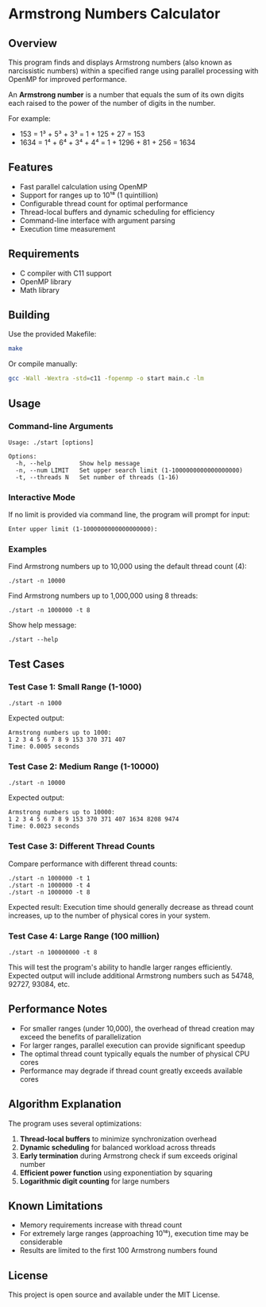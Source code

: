 # Armstrong Numbers Calculator

## Overview

This program finds and displays Armstrong numbers (also known as narcissistic numbers) within a specified range using parallel processing with OpenMP for improved performance.

An **Armstrong number** is a number that equals the sum of its own digits each raised to the power of the number of digits in the number.

For example:

- 153 = 1³ + 5³ + 3³ = 1 + 125 + 27 = 153
- 1634 = 1⁴ + 6⁴ + 3⁴ + 4⁴ = 1 + 1296 + 81 + 256 = 1634

## Features

- Fast parallel calculation using OpenMP
- Support for ranges up to 10¹⁸ (1 quintillion)
- Configurable thread count for optimal performance
- Thread-local buffers and dynamic scheduling for efficiency
- Command-line interface with argument parsing
- Execution time measurement

## Requirements

- C compiler with C11 support
- OpenMP library
- Math library

## Building

Use the provided Makefile:

```bash
make
```

Or compile manually:

```bash
gcc -Wall -Wextra -std=c11 -fopenmp -o start main.c -lm
```

## Usage

### Command-line Arguments

```
Usage: ./start [options]

Options:
  -h, --help        Show help message
  -n, --num LIMIT   Set upper search limit (1-1000000000000000000)
  -t, --threads N   Set number of threads (1-16)
```

### Interactive Mode

If no limit is provided via command line, the program will prompt for input:

```
Enter upper limit (1-1000000000000000000):
```

### Examples

Find Armstrong numbers up to 10,000 using the default thread count (4):

```
./start -n 10000
```

Find Armstrong numbers up to 1,000,000 using 8 threads:

```
./start -n 1000000 -t 8
```

Show help message:

```
./start --help
```

## Test Cases

### Test Case 1: Small Range (1-1000)

```
./start -n 1000
```

Expected output:

```
Armstrong numbers up to 1000:
1 2 3 4 5 6 7 8 9 153 370 371 407
Time: 0.0005 seconds
```

### Test Case 2: Medium Range (1-10000)

```
./start -n 10000
```

Expected output:

```
Armstrong numbers up to 10000:
1 2 3 4 5 6 7 8 9 153 370 371 407 1634 8208 9474
Time: 0.0023 seconds
```

### Test Case 3: Different Thread Counts

Compare performance with different thread counts:

```
./start -n 1000000 -t 1
./start -n 1000000 -t 4
./start -n 1000000 -t 8
```

Expected result: Execution time should generally decrease as thread count increases, up to the number of physical cores in your system.

### Test Case 4: Large Range (100 million)

```
./start -n 100000000 -t 8
```

This will test the program's ability to handle larger ranges efficiently. Expected output will include additional Armstrong numbers such as 54748, 92727, 93084, etc.

## Performance Notes

- For smaller ranges (under 10,000), the overhead of thread creation may exceed the benefits of parallelization
- For larger ranges, parallel execution can provide significant speedup
- The optimal thread count typically equals the number of physical CPU cores
- Performance may degrade if thread count greatly exceeds available cores

## Algorithm Explanation

The program uses several optimizations:

1. **Thread-local buffers** to minimize synchronization overhead
2. **Dynamic scheduling** for balanced workload across threads
3. **Early termination** during Armstrong check if sum exceeds original number
4. **Efficient power function** using exponentiation by squaring
5. **Logarithmic digit counting** for large numbers

## Known Limitations

- Memory requirements increase with thread count
- For extremely large ranges (approaching 10¹⁸), execution time may be considerable
- Results are limited to the first 100 Armstrong numbers found

## License

This project is open source and available under the MIT License.

